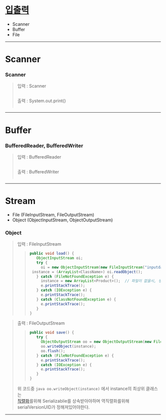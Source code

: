 # [입출력](https://malangdidoo.tistory.com/pages/java)

* Scanner
* Buffer
* File

---
# Scanner
### Scanner

>입력 : Scanner
>
>>```java
>>
>>```
>출력 : System.out.print()
>
>>```java
>>
>>```

---

# Buffer
### BufferedReader, BufferedWriter

>입력 : BufferedReader
>
>>```java
>>
>>```
>출력 : BufferedWriter
>
>>```java
>>
>>```

---

# Stream
* File (FileInputStream, FileOutputStream)
* Object (ObjectInputStream, ObjectOutputStream)

### Object

>입력 : FileInputStream
>
>>```java
>>public void load() {
>>	  ObjectInputStream oi;
>>	  try {
>>  	oi = new ObjectInputStream(new FileInputStream("inputdata.dat"));
>> 	instance = (ArrayList<ClassName>) oi.readObject();
>>	  } catch (FileNotFoundException e) {
>>		instance = new ArrayList<Product>();  // 파일이 없을시, 생성자호출
>>		e.printStackTrace();
>>	  } catch (IOException e) {
>>	 	e.printStackTrace();
>>	  } catch (ClassNotFoundException e) {
>>		e.printStackTrace();
>>	  }
>>}
>>```

>출력 : FileOutputStream
>
>>```java
>>public void save() {
>>	  try {
>>  	ObjectOutputStream oo = new ObjectOutputStream(new FileOutputStream("data.dat"));
>>		oo.writeObject(instance);      
>>	 	oo.flush();
>>	  } catch (FileNotFoundException e) {
>>  	e.printStackTrace();
>>	  } catch (IOException e) {
>>  	e.printStackTrace();
>>	  }
>>}
>>```
>위 코드중 ```java oo.writeObject(instance)``` 에서 instance의 최상위 클래스는 </br>
>[직렬화]()를위해 Serializablie를 상속받아야하며 역직렬화를위해 serialVersionUID가 정해져있어야한다.

---
